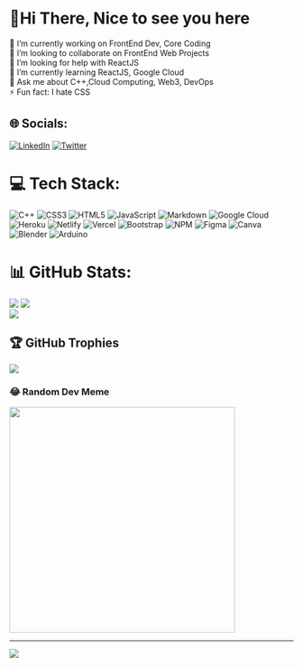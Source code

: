 # 💫Hi There, Nice to see you here
🔭 I’m currently working on FrontEnd Dev, Core Coding<br>👯 I’m looking to collaborate on FrontEnd Web Projects<br>🤝 I’m looking for help with ReactJS<br>🌱 I’m currently learning ReactJS, Google Cloud<br>💬 Ask me about C++,Cloud Computing, Web3, DevOps<br>⚡ Fun fact: I hate CSS


## 🌐 Socials:
[![LinkedIn](https://img.shields.io/badge/LinkedIn-%230077B5.svg?logo=linkedin&logoColor=white)](https://linkedin.com/in/https://www.linkedin.com/in/aman-kumar-singh-kushwaha-60b501225) [![Twitter](https://img.shields.io/badge/Twitter-%231DA1F2.svg?logo=Twitter&logoColor=white)](https://twitter.com/https://twitter.com/Aman_KSK) 

# 💻 Tech Stack:
![C++](https://img.shields.io/badge/c++-%2300599C.svg?style=plastic&logo=c%2B%2B&logoColor=white) ![CSS3](https://img.shields.io/badge/css3-%231572B6.svg?style=plastic&logo=css3&logoColor=white) ![HTML5](https://img.shields.io/badge/html5-%23E34F26.svg?style=plastic&logo=html5&logoColor=white) ![JavaScript](https://img.shields.io/badge/javascript-%23323330.svg?style=plastic&logo=javascript&logoColor=%23F7DF1E) ![Markdown](https://img.shields.io/badge/markdown-%23000000.svg?style=plastic&logo=markdown&logoColor=white) ![Google Cloud](https://img.shields.io/badge/Google%20Cloud-%234285F4.svg?style=plastic&logo=google-cloud&logoColor=white) ![Heroku](https://img.shields.io/badge/heroku-%23430098.svg?style=plastic&logo=heroku&logoColor=white) ![Netlify](https://img.shields.io/badge/netlify-%23000000.svg?style=plastic&logo=netlify&logoColor=#00C7B7) ![Vercel](https://img.shields.io/badge/vercel-%23000000.svg?style=plastic&logo=vercel&logoColor=white) ![Bootstrap](https://img.shields.io/badge/bootstrap-%23563D7C.svg?style=plastic&logo=bootstrap&logoColor=white) ![NPM](https://img.shields.io/badge/NPM-%23000000.svg?style=plastic&logo=npm&logoColor=white) 	![Figma](https://img.shields.io/badge/figma-%23F24E1E.svg?style=plastic&logo=figma&logoColor=white) ![Canva](https://img.shields.io/badge/Canva-%2300C4CC.svg?style=plastic&logo=Canva&logoColor=white) ![Blender](https://img.shields.io/badge/blender-%23F5792A.svg?style=plastic&logo=blender&logoColor=white) ![Arduino](https://img.shields.io/badge/-Arduino-00979D?style=plastic&logo=Arduino&logoColor=white)
# 📊 GitHub Stats:
![](https://github-readme-stats.vercel.app/api?username=Aman-Singh-Kushwaha&theme=dark&hide_border=false&include_all_commits=true&count_private=true)
![](https://github-readme-streak-stats.herokuapp.com/?user=Aman-Singh-Kushwaha&theme=dark&hide_border=false)<br/>
![](https://github-readme-stats.vercel.app/api/top-langs/?username=Aman-Singh-Kushwaha&theme=dark&hide_border=false&include_all_commits=true&count_private=true&layout=compact)

## 🏆 GitHub Trophies
![](https://github-profile-trophy.vercel.app/?username=Aman-Singh-Kushwaha&theme=juicyfresh&no-frame=true&no-bg=true&margin-w=4)

### 😂 Random Dev Meme
<img src="https://random-memer.herokuapp.com/" width="400px"/>

---
[![](https://visitcount.itsvg.in/api?id=Aman-Singh-Kushwaha&icon=1&color=12)](https://visitcount.itsvg.in)
